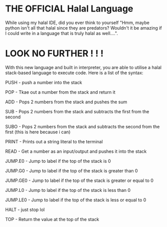 # THE OFFICIAL Halal Language

While using my halal IDE, did you ever think to yourself "Hmm, maybe python isn't all that halal since they are predators? Wouldn't it be amazing if I could write in a language that is truly halal as well....".

# LOOK NO FURTHER ! ! !

With this new language and built in interpreter, you are able to utilise a halal stack-based language to execute code. Here is a list of the syntax:

PUSH - push a number into the stack

POP - Tkae out a number from the stack and return it

ADD - Pops 2 numbers from the stack and pushes the sum

SUB - Pops 2 numbers from the stack and subtracts the first from the second

SUBO - Pops 2 numbers from the stack and subtracts the second from the first (this is here because i can)

PRINT - Prints out a string literal to the terminal

READ - Get a number as an input/output and pushes it into the stack

JUMP.E0 - Jump to label if the top of the stack is 0

JUMP.G0 - Jump to label if the top of the stack is greater than 0

JUMP.GE0 - Jump to label if the top of the stack is greater or equal to 0

JUMP.L0 - Jump to label if the top of the stack is less than 0

JUMP.LE0 - Jump to label if the top of the stack is less or equal to 0

HALT - just stop lol

TOP - Return the value at the top of the stack
